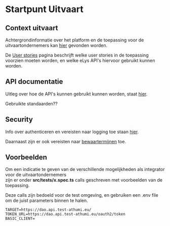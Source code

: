 # Startpunt Uitvaart

## Context uitvaart
Achtergrondinformatie over het platform en de toepassing voor de uitvaartondernemers kan [hier](userstories/context.md) gevonden worden.

De [User stories](userstories/userstories.md) pagina beschrijft welke user stories in de toepassing voorzien moeten worden, en welke eLys API's hiervoor gebruikt kunnen worden. 

## API documentatie
Uitleg over hoe de API's kunnen gebruikt kunnen worden, staat [hier](api/README.md).

Gebruikte standaarden??

## Security
Info over authenticeren en vereisten naar logging toe staan [hier](../../algemeen/security/README.md).

Daarnaast zijn er ook vereisten naar [bewaartermijnen](../../algemeen/security/bewaartermijnen.md) toe.

## Voorbeelden
Om een indicatie te geven van de verschillende mogelijkheden als integrator voor de uitvaartondernemers  
zijn er onder **src/tests/x.spec.ts** calls geschreven met voorbeelden van de toepassing.

Deze calls zijn bedoeld voor de test omgeving, en gebruiken een .env file om de juist parameters binnen te halen.

```properties
TARGET=https://dao.api.test-athumi.eu/
TOKEN_URL=https://dao.api.test-athumi.eu/oauth2/token
BASIC_CLIENT=
```
